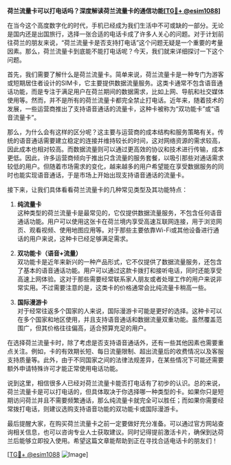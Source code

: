 **荷兰流量卡可以打电话吗？深度解读荷兰流量卡的通信功能[[TG💪+ @esim1088](https://t.me/s/esim1088)]**

在当今这个高度数字化的时代，手机已经成为我们生活中不可或缺的一部分。无论是国内还是出国旅行，选择一张合适的电话卡成了许多人关心的问题。对于计划前往荷兰的朋友来说，“荷兰流量卡是否支持打电话”这个问题无疑是一个重要的考量因素。那么，荷兰流量卡到底能不能打电话呢？今天，我们就来详细探讨一下这个问题。

首先，我们需要了解什么是荷兰流量卡。简单来说，荷兰流量卡是一种专门为游客或短期居住者设计的SIM卡，它主要提供数据流量服务。这类卡通常不包含语音通话功能，而是专注于满足用户在荷兰期间的数据需求，比如上网、导航和社交媒体使用等。然而，并不是所有的荷兰流量卡都完全禁止打电话。近年来，随着技术的发展，一些运营商推出了支持语音通话的流量卡，这种卡被称为“双功能卡”或“语音流量卡”。

那么，为什么会有这样的区分呢？这主要与运营商的成本结构和服务策略有关。传统的语音通话需要建立稳定的连接并维持较长的时间，这对网络资源的需求较高，因此成本也相对较高。而数据流量则可以通过更高效的协议和技术进行传输，成本更低。因此，许多运营商倾向于推出只含流量的服务套餐，以吸引那些对通话需求较低的用户。但随着市场需求的变化，越来越多的用户希望能在享受数据服务的同时也能实现语音通话，于是市场上开始出现支持语音通话的流量卡。

接下来，让我们具体看看荷兰流量卡的几种常见类型及其功能特点：

1. **纯流量卡**  
   这种类型的荷兰流量卡是最常见的，它仅提供数据流量服务，不包含任何语音通话功能。用户可以使用这张卡在荷兰境内享受高速互联网连接，用于浏览网页、观看视频、使用地图应用等。对于那些主要依靠Wi-Fi或其他设备进行通话的用户来说，这种卡已经足够满足需求。

2. **双功能卡（语音+流量）**  
   双功能卡是近年来新兴的一种产品形式，它不仅提供了数据流量服务，还包含了基本的语音通话功能。用户可以通过这款卡拨打和接听电话，同时还能享受高速上网体验。这对于那些需要经常联系家人朋友或者处理工作的用户来说非常实用。不过需要注意的是，这类卡的价格通常会比纯流量卡稍高一些。

3. **国际漫游卡**  
   对于经常往返多个国家的人来说，国际漫游卡可能是更好的选择。这种卡可以在多个国家和地区使用，并且支持语音通话和数据流量双重功能。虽然覆盖范围广，但其价格往往偏高，适合预算充足的用户。

在选择荷兰流量卡时，除了考虑是否支持语音通话外，还有一些其他因素也需要重点关注。例如，卡的有效期长短、每日流量限制、超出流量后的收费情况以及客服支持质量等。此外，由于不同国家之间的法律法规差异，在某些情况下可能还需要额外申请特殊许可才能正常使用电话功能。

说到这里，相信很多人已经对荷兰流量卡能否打电话有了初步的认识。总的来说，荷兰流量卡是可以打电话的，但具体取决于你选择哪一种类型的卡。如果你只是短期访问荷兰并且不需要频繁通话，那么纯流量卡就完全可以胜任；而如果你需要经常拨打电话，则建议选购支持语音功能的双功能卡或国际漫游卡。

最后提醒大家，在购买荷兰流量卡之前一定要做好充分准备。可以通过官方网站查询相关信息，也可以咨询专业人士获取建议。同时记得提前激活卡片，确保到达荷兰后能够立即投入使用。希望这篇文章能帮助到正在寻找合适电话卡的朋友们！

[[TG💪+ @esim1088](https://t.me/s/esim1088) ![Image](https://i.postimg.cc/4NQfJmqS/Snipaste-2025-05-13-00-14-12.png)]